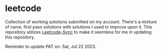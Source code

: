 # leetcode
Collection of working solutions submitted on my account. There's a mixture of naive, first pass solutions with solutions I used to improve upon it. This repository utilizes [Leetcode-Sync](https://github.com/joshcai/leetcode-sync) to make it seemless for me in updating this repository.

Reminder to update PAT on: Sat, Jul 22 2023.
